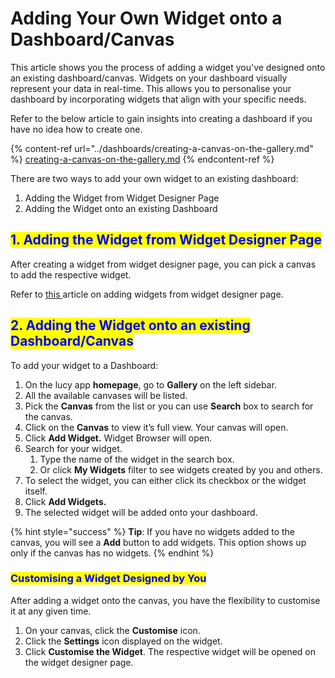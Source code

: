 # Adding Your Own Widget onto a Dashboard/Canvas

This article shows you the process of adding a widget you've designed onto an existing dashboard/canvas. Widgets on your dashboard visually represent your data in real-time. This allows you to personalise your dashboard by incorporating widgets that align with your specific needs.&#x20;

Refer to the below article to gain insights into creating a dashboard if you have no idea how to create one.&#x20;

{% content-ref url="../dashboards/creating-a-canvas-on-the-gallery.md" %}
[creating-a-canvas-on-the-gallery.md](../dashboards/creating-a-canvas-on-the-gallery.md)
{% endcontent-ref %}

There are two ways to add your own widget to an existing dashboard:

1. Adding the Widget from Widget Designer Page
2. Adding the Widget onto an existing Dashboard

## <mark style="color:blue;">1. Adding the Widget from Widget Designer Page</mark>

After creating a widget from widget designer page, you can pick a canvas to add the respective widget.

Refer to [this ](sharing-a-user-interface.md#adding-the-user-interface-to-a-dashboard-canvas)article on adding widgets from widget designer page.

## <mark style="color:blue;">2. Adding the Widget onto an existing Dashboard/Canvas</mark>

To add your widget to a Dashboard:

1. On the lucy app **homepage**, go to **Gallery** on the left sidebar.
2. All the available canvases will be listed.
3. Pick the **Canvas** from the list or you can use **Search** box to search for the canvas.
4. Click on the **Canvas** to view it’s full view. Your canvas will open.
5. Click **Add Widget.** Widget Browser will open.
6. Search for your widget.
   1. Type the name of the widget in the search box.
   2. Or click **My Widgets** filter to see widgets created by you and others.
7. To select the widget, you can either click its checkbox or the widget itself.
8. Click **Add Widgets.**
9. The selected widget will be added onto your dashboard.

{% hint style="success" %}
**Tip**: If you have no widgets added to the canvas, you will see a **Add** button to add widgets. This option shows up only if the canvas has no widgets.
{% endhint %}

### <mark style="color:blue;">Customising a Widget Designed by You</mark>

After adding a widget onto the canvas, you have the flexibility to customise it at any given time.

1. On your canvas, click the **Customise** icon.
2. Click the **Settings** icon displayed on the widget.
3. Click **Customise the Widget**. The respective widget will be opened on the widget designer page.
